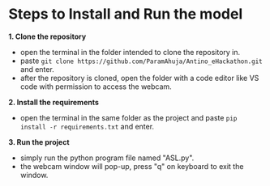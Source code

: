 # Steps to Install and Run the model

**1. Clone the repository**
- open the terminal in the folder intended to clone the repository in.
- paste `git clone https://github.com/ParamAhuja/Antino_eHackathon.git` and enter.
- after the repository is cloned, open the folder with a code editor like VS code with permission to access the webcam.

**2. Install the requirements**
- open the terminal in the same folder as the project and paste `pip install -r requirements.txt` and enter.

**3. Run the project**
- simply run the python program file named "ASL.py".
- the webcam window will pop-up, press "q" on keyboard to exit the window.

